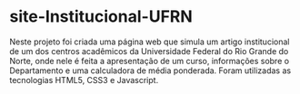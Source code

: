 # site-Institucional-UFRN
Neste projeto foi criada uma página web que simula um artigo institucional de um dos centros acadêmicos da Universidade Federal do Rio Grande do Norte, onde nele é feita a apresentação de um curso, informações sobre o Departamento e uma calculadora de média ponderada. Foram utilizadas as tecnologias HTML5, CSS3 e Javascript. 
